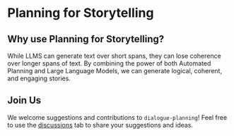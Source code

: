 # Planning for Storytelling
## Why use Planning for Storytelling?

While LLMS can generate text over short spans, they can lose coherence over longer spans of text. By combining the power of both Automated Planning and Large Language Models, we can generate logical, coherent, and engaging stories.

## Join Us
We welcome suggestions and contributions to `dialogue-planning`! Feel free to use the [discussions](https://github.com/orgs/Planning4Storytelling/discussions) tab to share your suggestions and ideas.
